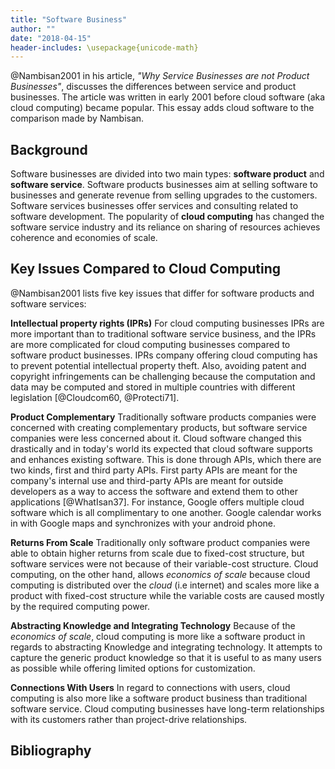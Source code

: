 ```yaml
---
title: "Software Business"
author: ""
date: "2018-04-15"
header-includes: \usepackage{unicode-math}
---
```

<!-- Read Nambisan's article on the software business. The paper was written in 2001 before cloud software became popular. Therefore, the paper contrasts only software product and software service business.

Write a 700-word essay, in which you add cloud software to the comparisons made by Nambisan. Give concrete examples of cloud businesses that match the arguments you make. For full points, try to stay within the 25% limit. -->

@Nambisan2001 in his article, *"Why Service Businesses are not Product Businesses"*, discusses the differences between service and product businesses. The article was written in early 2001 before cloud software (aka cloud computing) became popular. This essay adds cloud software to the comparison made by Nambisan.

## Background
Software businesses are divided into two main types: **software product** and **software service**. Software products businesses aim at selling software to businesses and generate revenue from selling upgrades to the customers. Software services businesses offer services and consulting related to software development. The popularity of **cloud computing** has changed the software service industry and its reliance on sharing of resources achieves coherence and economies of scale.

## Key Issues Compared to Cloud Computing
@Nambisan2001 lists five key issues that differ for software products and software services:

**Intellectual property rights (IPRs)** For cloud computing businesses IPRs are more important than to traditional software service business, and the IPRs are more complicated for cloud computing businesses compared to software product businesses. IPRs company offering cloud computing has to prevent potential intellectual property theft. Also, avoiding patent and copyright infringements can be challenging because the computation and data may be computed and stored in multiple countries with different legislation [@Cloudcom60, @Protecti71].

**Product Complementary** Traditionally software products companies were concerned with creating complementary products, but software service companies were less concerned about it. Cloud software changed this drastically and in today's world its expected that cloud software supports and enhances existing software. This is done through APIs, which there are two kinds, first and third party APIs. First party APIs are meant for the company's internal use and third-party APIs are meant for outside developers as a way to access the software and extend them to other applications [@WhatIsan37]. For instance, Google offers multiple cloud software which is all complimentary to one another. Google calendar works in with Google maps and synchronizes with your android phone.

**Returns From Scale** Traditionally only software product companies were able to obtain higher returns from scale due to fixed-cost structure, but software services were not because of their variable-cost structure. Cloud computing, on the other hand, allows *economics of scale* because cloud computing is distributed over the *cloud* (i.e internet) and scales more like a product with fixed-cost structure while the variable costs are caused mostly by the required computing power.

**Abstracting Knowledge and Integrating Technology** Because of the *economics of scale*, cloud computing is more like a software product in regards to abstracting Knowledge and integrating technology. It attempts to capture the generic product knowledge so that it is useful to as many users as possible while offering limited options for customization.

**Connections With Users** In regard to connections with users, cloud computing is also more like a software product business than traditional software service. Cloud computing businesses have long-term relationships with its customers rather than project-drive relationships.



## Bibliography

